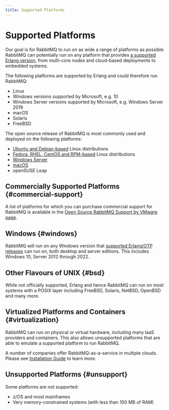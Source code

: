 ```yaml
---
title: Supported Platforms
---
```

<!--
Copyright (c) 2005-2024 Broadcom. All Rights Reserved. The term "Broadcom" refers to Broadcom Inc. and/or its subsidiaries.

All rights reserved. This program and the accompanying materials
are made available under the terms of the under the Apache License,
Version 2.0 (the "License”); you may not use this file except in compliance
with the License. You may obtain a copy of the License at

https://www.apache.org/licenses/LICENSE-2.0

Unless required by applicable law or agreed to in writing, software
distributed under the License is distributed on an "AS IS" BASIS,
WITHOUT WARRANTIES OR CONDITIONS OF ANY KIND, either express or implied.
See the License for the specific language governing permissions and
limitations under the License.
-->

# Supported Platforms

Our goal is for RabbitMQ to run on as wide a range of platforms as
possible. RabbitMQ can potentially run on any platform that provides
[a supported Erlang version](./which-erlang), from multi-core nodes and cloud-based
deployments to embedded systems.

The following platforms are supported by Erlang and could therefore
run RabbitMQ:

 * Linux
 * Windows versions supported by Microsoft, e.g. 10
 * Windows Server versions supported by Microsoft, e.g. Windows Server 2019
 * macOS
 * Solaris
 * FreeBSD

The open source release of RabbitMQ is most commonly used and deployed on the
following platforms:

 * [Ubuntu and Debian-based](./install-debian) Linux distributions
 * [Fedora, RHEL, CentOS and RPM-based](./install-rpm) Linux distributions
 * [Windows Server](./install-windows)
 * [macOS](./install-generic-unix)
 * openSUSE Leap


## Commercially Supported Platforms {#commercial-support}

A list of platforms for which you can purchase commercial support for
RabbitMQ is available in the [Open Source RabbitMQ Support by VMware page](https://tanzu.vmware.com/rabbitmq/oss).


## Windows {#windows}

RabbitMQ will run on any Windows version that [supported Erlang/OTP releases](./which-erlang)
can run on, both desktop and server editions. This includes Windows 10, Server 2012 through 2022.


## Other Flavours of UNIX {#bsd}

While not officially supported, Erlang and hence RabbitMQ can run on most
systems with a POSIX layer including FreeBSD, Solaris, NetBSD, OpenBSD
and many more.


## Virtualized Platforms and Containers {#virtualization}

RabbitMQ can run on physical or virtual hardware, including many
IaaS providers and containers. This also allows unsupported platforms that are
able to emulate a supported platform to run RabbitMQ.

A number of companies offer RabbitMQ-as-a-service in multiple clouds. Please see  [Installation Guide](./download)
to learn more.


## Unsupported Platforms {#unsupport}

Some platforms are not supported:

 * z/OS and most mainframes
 * Very memory-constrained systems (with less than 100 MB of RAM)
